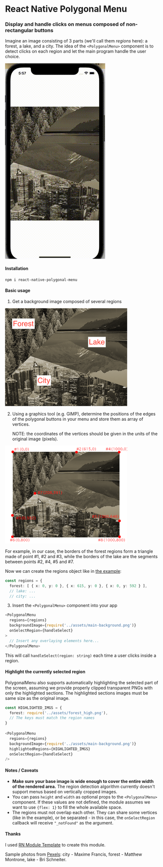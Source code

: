 # React Native Polygonal Menu

### Display and handle clicks on menus composed of non-rectangular buttons

Imagine an image consisting of 3 parts (we'll call them _regions_ here): a forest, a lake, and a city. The idea of the `<PolygonalMenu>` component is to detect clicks on each region and let the main program handle the user choice.

![](docs/usage.gif)

#### Installation

`npm i react-native-polygonal-menu`

#### Basic usage

1. Get a background image composed of several regions

![](docs/regions.png)

2. Using a graphics tool (e.g. GIMP), determine the positions of the
   edges of the polygonal buttons in your menu and store them as array of vertices.

   NOTE: the coordinates of the vertices should be given in the units of the original image (pixels).

![](docs/vertices.png)

For example, in our case, the borders of the forest regions form a triangle made of point #1, #2 and #3, while the borders of the lake are the segments between points #2, #4, #5 and #7.

Now we can create the regions object like in [the example](example/src/regions.ts):

```typescript
const regions = {
  forest: [ { x: 0, y: 0 }, { x: 615, y: 0 }, { x: 0, y: 592 } ],
  // lake: ...
  // city: ...
```

3. Insert the `<PolygonalMenu>` component into your app

```typescript
<PolygonalMenu
  regions={regions}
  backgroundImage={require('../assets/main-background.png')}
  onSelectRegion={handleSelect}
>
  // Insert any overlaying elements here...
</PolygonalMenu>
```

This will call `handleSelect(region: string)` each time a user clicks inside a region.

#### Highlight the currently selected region

PolygonalMenu also supports automatically highlighting the selected part of the screen, assuming we provide properly clipped transparent PNGs with only the highlighted sections. The highlighted sections images must be same size as the original image.

```typescript
const HIGHLIGHTED_IMGS = {
  forest: require('../assets/forest_high.png'),
  // The keys must match the region names
}

<PolygonalMenu
  regions={regions}
  backgroundImage={require('../assets/main-background.png')}
  highlightedRegions={HIGHLIGHTED_IMGS}
  onSelectRegion={handleSelect}
/>
```

#### Notes / Caveats

- **Make sure your base image is wide enough to cover the entire width of the rendered area.** The region detection algorithm currently doesn't support menus based on vertically cropped images.
- You can pass `height` and `width` as optional props to the `<PolygonalMenu>` component. If these values are not defined, the module assumes we want to use `{flex: 1}` to fill the whole available space.
- The regions must not overlap each other. They can share some vertices (like in the example), or be separated - in this case, the `onSelectRegion` callback will receive `"_notFound"` as the argument.

#### Thanks

I used [RN Module Template](https://github.com/demchenkoalex/react-native-module-template) to create this module.

Sample photos from [Pexels](http://pexels.com): city - Maxime Francis, forest - Matthew Montrone, lake - Bri Schneiter.
